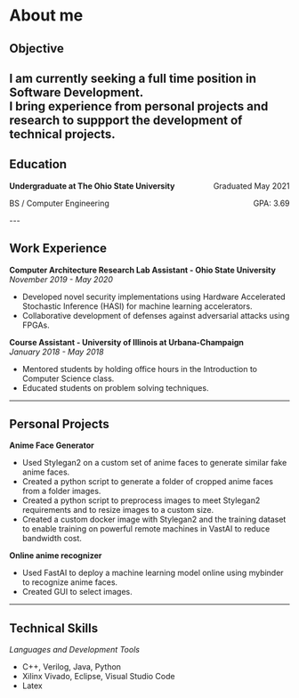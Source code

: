# About me

## Objective
I am currently seeking a full time position in Software Development.  
I bring experience from personal projects and research to suppport the development of technical projects.
---

## Education
<p style="text-align:left;">
    <b>Undergraduate at The Ohio State University</b>
    <span style="float:right;">
        Graduated May 2021
    </span>
</p>

<p style="text-align:left;">
    BS / Computer Engineering
    <span style="float:right;">
        GPA: 3.69
    </span>
</p>
---

## Work Experience
**Computer Architecture Research Lab Assistant - Ohio State University**  
*November 2019 - May 2020*

* Developed novel security implementations using Hardware Accelerated Stochastic Inference (HASI) 
for machine learning accelerators.
* Collaborative development of defenses against adversarial attacks using FPGAs.

**Course Assistant - University of Illinois at Urbana-Champaign**  
*January 2018 - May 2018*

* Mentored students by holding office hours in the Introduction to Computer Science class.
* Educated students on problem solving techniques.
---

## Personal Projects
**Anime Face Generator**

* Used Stylegan2 on a custom set of anime faces to generate similar fake anime faces.  
* Created a python script to generate a folder of cropped anime faces from a folder images.
* Created a python script to preprocess images to meet Stylegan2 requirements and to resize images to a custom size.
* Created a custom docker image with Stylegan2 and the training dataset to enable training on powerful remote machines in VastAI
to reduce bandwidth cost.

**Online anime recognizer**

* Used FastAI to deploy a machine learning model online using mybinder to recognize anime faces.
* Created GUI to select images.
---

## Technical Skills
*Languages and Development Tools*

* C++, Verilog, Java, Python
* Xilinx Vivado, Eclipse, Visual Studio Code
* Latex